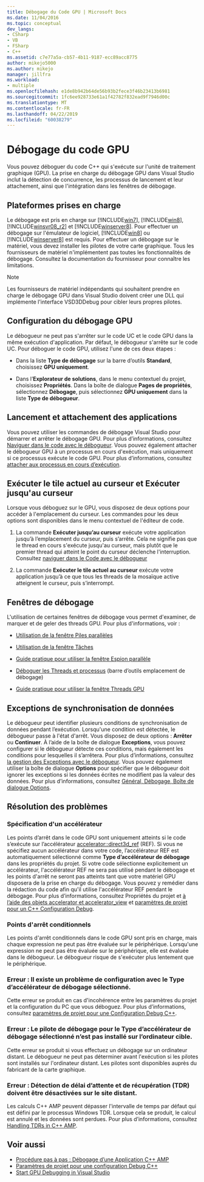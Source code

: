 ```yaml
---
title: Débogage du Code GPU | Microsoft Docs
ms.date: 11/04/2016
ms.topic: conceptual
dev_langs:
- CSharp
- VB
- FSharp
- C++
ms.assetid: c7e77a5a-cb57-4b11-9187-ecc89acc8775
author: mikejo5000
ms.author: mikejo
manager: jillfra
ms.workload:
- multiple
ms.openlocfilehash: e1de8b942b64de56b93b2fece3f46b23413b6981
ms.sourcegitcommit: 1fc6ee928733e61a1f42782f832ead9f7946d00c
ms.translationtype: MT
ms.contentlocale: fr-FR
ms.lasthandoff: 04/22/2019
ms.locfileid: "60038279"
---
```

# <a name="debugging-gpu-code"></a>Débogage du code GPU
Vous pouvez déboguer du code C++ qui s'exécute sur l'unité de traitement graphique (GPU). La prise en charge du débogage GPU dans Visual Studio inclut la détection de concurrence, les processus de lancement et leur attachement, ainsi que l'intégration dans les fenêtres de débogage.

## <a name="supported-platforms"></a>Plateformes prises en charge
 Le débogage est pris en charge sur [!INCLUDE[win7](../debugger/includes/win7_md.md)], [!INCLUDE[win8](../debugger/includes/win8_md.md)], [!INCLUDE[winsvr08_r2](../debugger/includes/winsvr08_r2_md.md)] et [!INCLUDE[winserver8](../debugger/includes/winserver8_md.md)]. Pour effectuer un débogage sur l'émulateur de logiciel, [!INCLUDE[win8](../debugger/includes/win8_md.md)] ou [!INCLUDE[winserver8](../debugger/includes/winserver8_md.md)] est requis. Pour effectuer un débogage sur le matériel, vous devez installer les pilotes de votre carte graphique. Tous les fournisseurs de matériel n'implémentent pas toutes les fonctionnalités de débogage. Consultez la documentation du fournisseur pour connaître les limitations.

> [!NOTE]
>  Les fournisseurs de matériel indépendants qui souhaitent prendre en charge le débogage GPU dans Visual Studio doivent créer une DLL qui implémente l'interface VSD3DDebug pour cibler leurs propres pilotes.

## <a name="configuring-gpu-debugging"></a>Configuration du débogage GPU
 Le débogueur ne peut pas s'arrêter sur le code UC et le code GPU dans la même exécution d'application. Par défaut, le débogueur s'arrête sur le code UC. Pour déboguer le code GPU, utilisez l'une de ces deux étapes :

- Dans la liste **Type de débogage** sur la barre d’outils **Standard**, choisissez **GPU uniquement**.

- Dans l’**Explorateur de solutions**, dans le menu contextuel du projet, choisissez **Propriétés**. Dans la boîte de dialogue **Pages de propriétés**, sélectionnez **Débogage**, puis sélectionnez **GPU uniquement** dans la liste **Type de débogueur**.

## <a name="launching-and-attaching-to-applications"></a>Lancement et attachement des applications
 Vous pouvez utiliser les commandes de débogage Visual Studio pour démarrer et arrêter le débogage GPU. Pour plus d’informations, consultez [Naviguer dans le code avec le débogueur](../debugger/navigating-through-code-with-the-debugger.md). Vous pouvez également attacher le débogueur GPU à un processus en cours d'exécution, mais uniquement si ce processus exécute le code GPU. Pour plus d’informations, consultez [attacher aux processus en cours d’exécution](../debugger/attach-to-running-processes-with-the-visual-studio-debugger.md).

## <a name="run-current-tile-to-cursor-and-run-to-cursor"></a>Exécuter le tile actuel au curseur et Exécuter jusqu'au curseur
 Lorsque vous déboguez sur le GPU, vous disposez de deux options pour accéder à l'emplacement du curseur. Les commandes pour les deux options sont disponibles dans le menu contextuel de l'éditeur de code.

1. La commande **Exécuter jusqu’au curseur** exécute votre application jusqu’à l’emplacement du curseur, puis s’arrête. Cela ne signifie pas que le thread en cours s'exécute jusqu'au curseur, mais plutôt que le premier thread qui atteint le point du curseur déclenche l'interruption. Consultez [naviguer dans le Code avec le débogueur](../debugger/navigating-through-code-with-the-debugger.md)

2. La commande **Exécuter le tile actuel au curseur** exécute votre application jusqu’à ce que tous les threads de la mosaïque active atteignent le curseur, puis s’interrompt.

## <a name="debugging-windows"></a>Fenêtres de débogage
 L'utilisation de certaines fenêtres de débogage vous permet d'examiner, de marquer et de geler des threads GPU. Pour plus d'informations, voir :

- [Utilisation de la fenêtre Piles parallèles](../debugger/using-the-parallel-stacks-window.md)

- [Utilisation de la fenêtre Tâches](../debugger/using-the-tasks-window.md)

- [Guide pratique pour utiliser la fenêtre Espion parallèle](../debugger/how-to-use-the-parallel-watch-window.md)

- [Déboguer les Threads et processus](../debugger/debug-threads-and-processes.md) (barre d’outils emplacement de débogage)

- [Guide pratique pour utiliser la fenêtre Threads GPU](../debugger/how-to-use-the-gpu-threads-window.md)

## <a name="data-synchronization-exceptions"></a>Exceptions de synchronisation de données
 Le débogueur peut identifier plusieurs conditions de synchronisation de données pendant l’exécution. Lorsqu'une condition est détectée, le débogueur passe à l'état d'arrêt. Vous disposez de deux options : **Arrêter** ou **Continuer**. À l’aide de la boîte de dialogue **Exceptions**, vous pouvez configurer si le débogueur détecte ces conditions, mais également les conditions pour lesquelles il s’arrêtera. Pour plus d’informations, consultez [la gestion des Exceptions avec le débogueur](../debugger/managing-exceptions-with-the-debugger.md). Vous pouvez également utiliser la boîte de dialogue **Options** pour spécifier que le débogueur doit ignorer les exceptions si les données écrites ne modifient pas la valeur des données. Pour plus d’informations, consultez [Général, Débogage, Boîte de dialogue Options](../debugger/general-debugging-options-dialog-box.md).

## <a name="troubleshooting"></a>Résolution des problèmes

### <a name="specifying-an-accelerator"></a>Spécification d'un accélérateur
 Les points d’arrêt dans le code GPU sont uniquement atteints si le code s’exécute sur l’accélérateur [accelerator::direct3d_ref](/cpp/parallel/amp/reference/accelerator-class#direct3d_ref) (REF). Si vous ne spécifiez aucun accélérateur dans votre code, l’accélérateur REF est automatiquement sélectionné comme **Type d’accélérateur de débogage** dans les propriétés du projet. Si votre code sélectionne explicitement un accélérateur, l'accélérateur REF ne sera pas utilisé pendant le débogage et les points d'arrêt ne seront pas atteints tant que votre matériel GPU disposera de la prise en charge du débogage. Vous pouvez y remédier dans la rédaction du code afin qu'il utilise l'accélérateur REF pendant le débogage. Pour plus d’informations, consultez Propriétés du projet et [à l’aide des objets accelerator et accelerator_view](/cpp/parallel/amp/using-accelerator-and-accelerator-view-objects) et [paramètres de projet pour un C++ Configuration Debug](../debugger/project-settings-for-a-cpp-debug-configuration.md).

### <a name="conditional-breakpoints"></a>Points d'arrêt conditionnels
 Les points d'arrêt conditionnels dans le code GPU sont pris en charge, mais chaque expression ne peut pas être évaluée sur le périphérique. Lorsqu'une expression ne peut pas être évaluée sur le périphérique, elle est évaluée dans le débogueur. Le débogueur risque de s'exécuter plus lentement que le périphérique.

### <a name="error-there-is-a-configuration-issue-with-the-selected-debugging-accelerator-type"></a>Erreur : Il existe un problème de configuration avec le Type d’accélérateur de débogage sélectionné.
 Cette erreur se produit en cas d'incohérence entre les paramètres du projet et la configuration du PC que vous déboguez. Pour plus d’informations, consultez [paramètres de projet pour une Configuration Debug C++](../debugger/project-settings-for-a-cpp-debug-configuration.md).

### <a name="error-the-debug-driver-for-the-selected-debugging-accelerator-type-is-not-installed-on-the-target-machine"></a>Erreur : Le pilote de débogage pour le Type d’accélérateur de débogage sélectionné n’est pas installé sur l’ordinateur cible.
 Cette erreur se produit si vous effectuez un débogage sur un ordinateur distant. Le débogueur ne peut pas déterminer avant l'exécution si les pilotes sont installés sur l'ordinateur distant. Les pilotes sont disponibles auprès du fabricant de la carte graphique.

### <a name="error-timeout-detection-and-recovery-tdr-must-be-disabled-at-the-remote-site"></a>Erreur : Détection de délai d’attente et de récupération (TDR) doivent être désactivées sur le site distant.
 Les calculs C++ AMP peuvent dépasser l'intervalle de temps par défaut qui est défini par le processus Windows TDR. Lorsque cela se produit, le calcul est annulé et les données sont perdues. Pour plus d’informations, consultez [Handling TDRs in C++ AMP](http://go.microsoft.com/fwlink/p/?LinkId=249154).

## <a name="see-also"></a>Voir aussi
- [Procédure pas à pas : Débogage d’une Application C++ AMP](/cpp/parallel/amp/walkthrough-debugging-a-cpp-amp-application)
- [Paramètres de projet pour une configuration Debug C++](../debugger/project-settings-for-a-cpp-debug-configuration.md)
- [Start GPU Debugging in Visual Studio](http://go.microsoft.com/fwlink/p/?LinkId=255381)